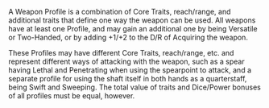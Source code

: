 A Weapon Profile is a combination of Core Traits, reach/range, and additional traits that define one way the weapon can be used. All weapons have at least one Profile, and may gain an additional one by being Versatile or Two-Handed, or by adding +1/+2 to the D/R of Acquiring the weapon.

These Profiles may have different Core Traits, reach/range, etc. and represent different ways of attacking with the weapon, such as a spear having Lethal and Penetrating when using the spearpoint to attack, and a separate profile for using the shaft itself in both hands as a quarterstaff, being Swift and Sweeping. The total value of traits and Dice/Power bonuses of all profiles must be equal, however.